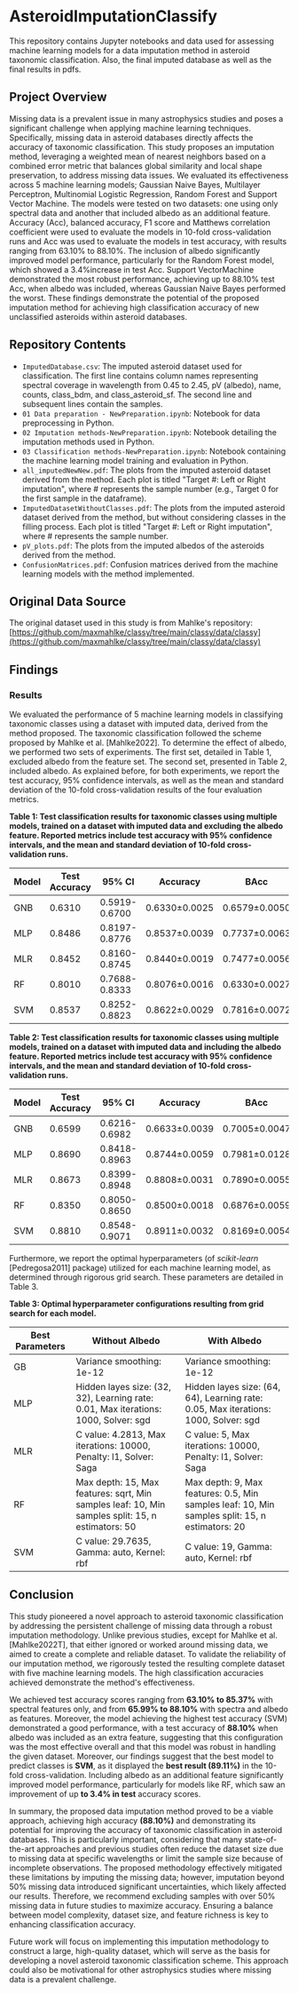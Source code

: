 # AsteroidImputationClassify

This repository contains Jupyter notebooks and data used for assessing machine learning models for a data imputation method in asteroid taxonomic classification. Also, the final imputed database as well as the final results in pdfs.  

## Project Overview

Missing data is a prevalent issue in many astrophysics studies and poses a significant challenge when applying machine learning techniques. Specifically, missing data in asteroid databases directly affects the accuracy of taxonomic classification. This study proposes an imputation method, leveraging a weighted mean of nearest neighbors based on a combined error metric that balances global similarity and local shape preservation, to address missing data issues. We evaluated its effectiveness across 5 machine learning models; Gaussian Naive Bayes, Multilayer Perceptron, Multinomial Logistic Regression, Random Forest and Support Vector Machine. The models were tested on two datasets: one using only spectral data and another that included albedo as an additional feature. Accuracy (Acc), balanced accuracy, F1 score and Matthews correlation coefficient were used to evaluate the models in 10-fold cross-validation runs and Acc was used to evaluate the models in test accuracy, with results ranging from 63.10% to 88.10%. The inclusion of albedo significantly improved model performance, particularly for the Random Forest model, which showed a 3.4%increase in test Acc. Support VectorMachine demonstrated the most robust performance, achieving up to 88.10% test Acc, when albedo was included, whereas Gaussian Naive Bayes performed the worst. These findings demonstrate the potential of the proposed imputation method for achieving high classification accuracy of new unclassified asteroids within asteroid databases.


## Repository Contents

* `ImputedDatabase.csv`: The imputed asteroid dataset used for classification. The first line contains column names representing spectral coverage in wavelength from 0.45 to 2.45, pV (albedo), name, counts, class_bdm, and class_asteroid_sf. The second line and subsequent lines contain the samples.
* `01 Data preparation - NewPreparation.ipynb`: Notebook for data preprocessing in Python.
* `02 Imputation methods-NewPreparation.ipynb`: Notebook detailing the imputation methods used in Python.
* `03 Classification methods-NewPreparation.ipynb`: Notebook containing the machine learning model training and evaluation in Python.
* `all_imputedNewNew.pdf`: The plots from the imputed asteroid dataset derived from the method. Each plot is titled "Target #: Left or Right imputation", where # represents the sample number (e.g., Target 0 for the first sample in the dataframe).
* `ImputedDatasetWithoutClasses.pdf`: The plots from the imputed asteroid dataset derived from the method, but without considering classes in the filling process. Each plot is titled "Target #: Left or Right imputation", where # represents the sample number.
* `pV_plots.pdf`: The plots from the imputed albedos of the asteroids derived from the method.
* `ConfusionMatrices.pdf`: Confusion matrices derived from the machine learning models with the method implemented.


## Original Data Source

The original dataset used in this study is from Mahlke's repository: [https://github.com/maxmahlke/classy/tree/main/classy/data/classy](https://github.com/maxmahlke/classy/tree/main/classy/data/classy)

## Findings

### Results

We evaluated the performance of 5 machine learning models in classifying taxonomic classes using a dataset with imputed data, derived from the method proposed. The taxonomic classification followed the scheme proposed by Mahlke et al. [Mahlke2022]. To determine the effect of albedo, we performed two sets of experiments. The first set, detailed in Table 1, excluded albedo from the feature set. The second set, presented in Table 2, included albedo. As explained before, for both experiments, we report the test accuracy, 95% confidence intervals, as well as the mean and standard deviation of the 10-fold cross-validation results of the four evaluation metrics.

**Table 1: Test classification results for taxonomic classes using multiple models, trained on a dataset with imputed data and excluding the albedo feature. Reported metrics include test accuracy with 95% confidence intervals, and the mean and standard deviation of 10-fold cross-validation runs.**

| Model | Test Accuracy | 95% CI | Accuracy | BAcc | F1 | MCC |
|---|---|---|---|---|---|---|
| GNB | 0.6310 | 0.5919-0.6700 | 0.6330$\pm$0.0025 | 0.6579$\pm$0.0050 | 0.6586$\pm$0.0049 | 0.5807$\pm$0.0051 |
| MLP | 0.8486 | 0.8197-0.8776 | 0.8537$\pm$0.0039 | 0.7737$\pm$0.0063 | 0.8528$\pm$0.0040 | 0.8167$\pm$0.0049 |
| MLR | 0.8452 | 0.8160-0.8745 | 0.8440$\pm$0.0019 | 0.7477$\pm$0.0056 | 0.8413$\pm$0.0017 | 0.8038$\pm$0.0024 |
| RF | 0.8010 | 0.7688-0.8333 | 0.8076$\pm$0.0016 | 0.6330$\pm$0.0027 | 0.7991$\pm$0.0018 | 0.7561$\pm$0.0021 |
| SVM | 0.8537 | 0.8252-0.8823 | 0.8622$\pm$0.0029 | 0.7816$\pm$0.0072 | 0.8609$\pm$0.0031 | 0.8274$\pm$0.0037 |

**Table 2: Test classification results for taxonomic classes using multiple models, trained on a dataset with imputed data and including the albedo feature. Reported metrics include test accuracy with 95% confidence intervals, and the mean and standard deviation of 10-fold cross-validation runs.**

| Model | Test Accuracy | 95% CI | Accuracy | BAcc | F1 | MCC |
|---|---|---|---|---|---|---|
| GNB | 0.6599 | 0.6216-0.6982 | 0.6633$\pm$0.0039 | 0.7005$\pm$0.0047 | 0.6862$\pm$0.0033 | 0.6150$\pm$0.0040 |
| MLP | 0.8690 | 0.8418-0.8963 | 0.8744$\pm$0.0059 | 0.7981$\pm$0.0128 | 0.8731$\pm$0.0067 | 0.8429$\pm$0.0074 |
| MLR | 0.8673 | 0.8399-0.8948 | 0.8808$\pm$0.0031 | 0.7890$\pm$0.0055 | 0.8789$\pm$0.0030 | 0.8503$\pm$0.0039 |
| RF | 0.8350 | 0.8050-0.8650 | 0.8500$\pm$0.0018 | 0.6876$\pm$0.0059 | 0.8436$\pm$0.0022 | 0.8102$\pm$0.0023 |
| SVM | 0.8810 | 0.8548-0.9071 | 0.8911$\pm$0.0032 | 0.8169$\pm$0.0054 | 0.8899$\pm$0.0030 | 0.8636$\pm$0.0040 |

Furthermore, we report the optimal hyperparameters (of *scikit-learn* [Pedregosa2011] package) utilized for each machine learning model, as determined through rigorous grid search. These parameters are detailed in Table 3.

**Table 3: Optimal hyperparameter configurations resulting from grid search for each model.**

| Best Parameters | Without Albedo | With Albedo |
|---|---|---|
| GB | Variance smoothing: 1e-12 | Variance smoothing: 1e-12 |
| MLP | Hidden layes size: (32, 32), Learning rate: 0.01, Max iterations: 1000, Solver: sgd | Hidden layes size: (64, 64), Learning rate: 0.05, Max iterations: 1000, Solver: sgd |
| MLR | C value: 4.2813, Max iterations: 10000, Penalty: l1, Solver: Saga | C value: 5, Max iterations: 10000, Penalty: l1, Solver: Saga |
| RF | Max depth: 15, Max features: sqrt, Min samples leaf: 10, Min samples split: 15, n estimators: 50 | Max depth: 9, Max features: 0.5, Min samples leaf: 10, Min samples split: 15, n estimators: 20 |
| SVM | C value: 29.7635, Gamma: auto, Kernel: rbf | C value: 19, Gamma: auto, Kernel: rbf |

## Conclusion

This study pioneered a novel approach to asteroid taxonomic classification by addressing the persistent challenge of missing data through a robust imputation methodology. Unlike previous studies, except for Mahlke et al. [Mahlke2022T], that either ignored or worked around missing data, we aimed to create a complete and reliable dataset. To validate the reliability of our imputation method, we rigorously tested the resulting complete dataset with five machine learning models. The high classification accuracies achieved demonstrate the method's effectiveness.

We achieved test accuracy scores ranging from **63.10% to 85.37%** with spectral features only, and from **65.99% to 88.10%** with spectra and albedo as features. Moreover, the model achieving the highest test accuracy (SVM) demonstrated a good performance, with a test accuracy of **88.10%** when albedo was included as an extra feature, suggesting that this configuration was the most effective overall and that this model was robust in handling the given dataset. Moreover, our findings suggest that the best model to predict classes is **SVM**, as it displayed the **best result (89.11%)** in the 10-fold cross-validation. Including albedo as an additional feature significantly improved model performance, particularly for models like RF, which saw an improvement of up **to 3.4% in test** accuracy scores.

In summary, the proposed data imputation method proved to be a viable approach, achieving high accuracy **(88.10%)** and demonstrating its potential for improving the accuracy of taxonomic classification in asteroid databases. This is particularly important, considering that many state-of-the-art approaches and previous studies often reduce the dataset size due to missing data at specific wavelengths or limit the sample size because of incomplete observations. The proposed methodology effectively mitigated these limitations by imputing the missing data; however, imputation beyond 50% missing data introduced significant uncertainties, which likely affected our results. Therefore, we recommend excluding samples with over 50% missing data in future studies to maximize accuracy. Ensuring a balance between model complexity, dataset size, and feature richness is key to enhancing classification accuracy.

Future work will focus on implementing this imputation methodology to construct a large, high-quality dataset, which will serve as the basis for developing a novel asteroid taxonomic classification scheme. This approach could also be motivational for other astrophysics studies where missing data is a prevalent challenge.
